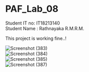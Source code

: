# PAF_Lab_08

Student IT no: IT18213140</br>
Student Name : Rathnayaka R.M.R.M.</br>

This project is working fine..!<br>

![Screenshot (383)](https://user-images.githubusercontent.com/58544163/117804482-73e16080-b275-11eb-942b-09dd28e27c0f.png)
<br>
![Screenshot (384)](https://user-images.githubusercontent.com/58544163/117804493-76dc5100-b275-11eb-944d-aa32d56d6b37.png)
<br>
![Screenshot (385)](https://user-images.githubusercontent.com/58544163/117804507-793eab00-b275-11eb-997a-10e420e03482.png)
<br>
![Screenshot (387)](https://user-images.githubusercontent.com/58544163/117804516-7c399b80-b275-11eb-9436-e58e8e3aed18.png)


